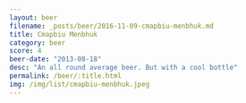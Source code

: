 ```yaml
---
layout: beer
filename: _posts/beer/2016-11-09-cmapbiu-menbhuk.md
title: Cmapbiu Menbhuk
category: beer
score: 4
beer-date: "2013-08-18"
desc: "An all round average beer. But with a cool bottle"
permalink: /beer/:title.html
img: /img/list/cmapbiu-menbhuk.jpeg
---
```

